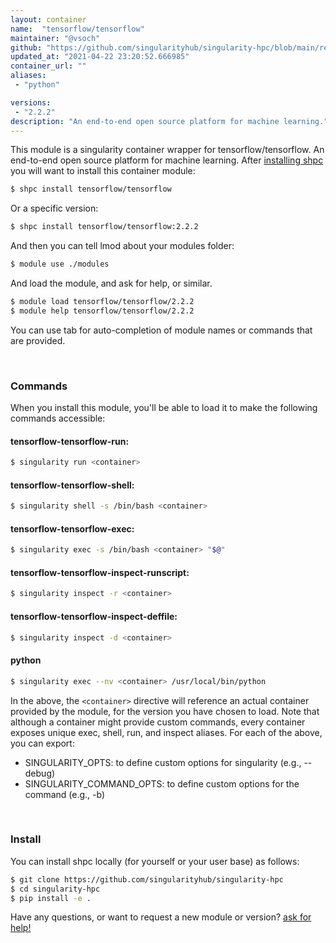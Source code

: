 ```yaml
---
layout: container
name:  "tensorflow/tensorflow"
maintainer: "@vsoch"
github: "https://github.com/singularityhub/singularity-hpc/blob/main/registry/tensorflow/tensorflow/container.yaml"
updated_at: "2021-04-22 23:20:52.666985"
container_url: ""
aliases:
 - "python"

versions:
 - "2.2.2"
description: "An end-to-end open source platform for machine learning."
---
```


This module is a singularity container wrapper for tensorflow/tensorflow.
An end-to-end open source platform for machine learning.
After [installing shpc](#install) you will want to install this container module:

```bash
$ shpc install tensorflow/tensorflow
```

Or a specific version:

```bash
$ shpc install tensorflow/tensorflow:2.2.2
```

And then you can tell lmod about your modules folder:

```bash
$ module use ./modules
```

And load the module, and ask for help, or similar.

```bash
$ module load tensorflow/tensorflow/2.2.2
$ module help tensorflow/tensorflow/2.2.2
```

You can use tab for auto-completion of module names or commands that are provided.

<br>

### Commands

When you install this module, you'll be able to load it to make the following commands accessible:

#### tensorflow-tensorflow-run:

```bash
$ singularity run <container>
```

#### tensorflow-tensorflow-shell:

```bash
$ singularity shell -s /bin/bash <container>
```

#### tensorflow-tensorflow-exec:

```bash
$ singularity exec -s /bin/bash <container> "$@"
```

#### tensorflow-tensorflow-inspect-runscript:

```bash
$ singularity inspect -r <container>
```

#### tensorflow-tensorflow-inspect-deffile:

```bash
$ singularity inspect -d <container>
```


#### python
       
```bash
$ singularity exec --nv <container> /usr/local/bin/python
```



In the above, the `<container>` directive will reference an actual container provided
by the module, for the version you have chosen to load. Note that although a container
might provide custom commands, every container exposes unique exec, shell, run, and
inspect aliases. For each of the above, you can export:

 - SINGULARITY_OPTS: to define custom options for singularity (e.g., --debug)
 - SINGULARITY_COMMAND_OPTS: to define custom options for the command (e.g., -b)

<br>
  
### Install

You can install shpc locally (for yourself or your user base) as follows:

```bash
$ git clone https://github.com/singularityhub/singularity-hpc
$ cd singularity-hpc
$ pip install -e .
```

Have any questions, or want to request a new module or version? [ask for help!](https://github.com/singularityhub/singularity-hpc/issues)